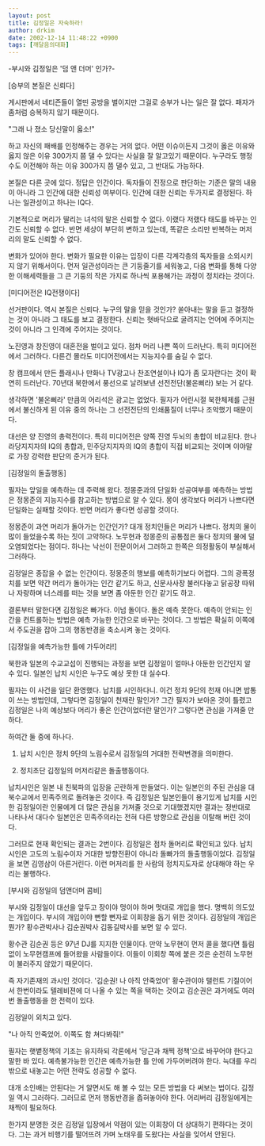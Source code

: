 ```yaml
---
layout: post
title: 김정일은 자숙하라!
author: drkim
date: 2002-12-14 11:48:22 +0900
tags: [깨달음의대화]
---
```

-부시와 김정일은 '덤 앤 더머' 인가?-
  

  
[승부의 본질은 신뢰다]
  
게시판에서 네티즌들이 열띤 공방을 벌이지만 그걸로 승부가 나는 일은 잘 없다. 패자가 좀처럼 승복하지 않기 때문이다.
  

  
"그래 나 졌소 당신말이 옳소!"
  

  
하고 자신의 패배를 인정해주는 경우는 거의 없다. 어떤 이슈이든지 그것이 옳은 이유와 옳지 않은 이유 300가지 쯤 댈 수 있다는 사실을 잘 알고있기 때문이다. 누구라도 행정수도 이전해야 하는 이유 300가지 쯤 댈수 있고, 그 반대도 가능하다.
  

  
본질은 다른 곳에 있다. 정답은 인간이다. 독자들이 진정으로 판단하는 기준은 말의 내용이 아니라 그 인간에 대한 신뢰성 여부이다. 인간에 대한 신뢰는 두가지로 결정된다. 하나는 일관성이고 하나는 IQ다.
  

  
기본적으로 머리가 딸리는 녀석의 말은 신뢰할 수 없다. 이랬다 저랬다 태도를 바꾸는 인간도 신뢰할 수 없다. 반면 세상이 부단히 변하고 있는데, 똑같은 소리만 반복하는 머저리의 말도 신뢰할 수 없다.
  

  
변화가 있어야 한다. 변화가 필요한 이유는 입장이 다른 각계각층의 독자들을 소외시키지 않기 위해서이다. 먼저 일관성이라는 큰 기둥줄기를 세워놓고, 다음 변화를 통해 다양한 이해세력들을 그 큰 기둥의 작은 가지로 하나씩 포용해가는 과정이 정치라는 것이다.
  

  

  
[미디어전은 IQ전쟁이다]
  
선거판이다. 역시 본질은 신뢰다. 누구의 말을 믿을 것인가? 쏟아내는 말을 듣고 결정하는 것이 아니라 그 태도를 보고 결정한다. 신뢰는 혓바닥으로 굴려지는 언어에 주어지는 것이 아니라 그 인격에 주어지는 것이다.
  

  
노진영과 창진영이 대혼전을 벌이고 있다. 점차 머리 나쁜 쪽이 드러난다. 특히 미디어전에서 그러하다. 다른건 몰라도 미디어전에서는 지능지수를 숨길 수 없다.
  

  
창 캠프에서 만든 플래시나 만화나 TV광고나 찬조연설이나 IQ가 좀 모자란다는 것이 확연히 드러난다. 70년대 북한에서 풍선으로 날려보낸 선전전단(불온삐라) 보는 거 같다.
  

  
생각하면 '불온삐라' 만큼의 어리석은 광고는 없었다. 필자가 어린시절 북한체제를 근원에서 불신하게 된 이유 중의 하나는 그 선전전단의 인쇄품질이 너무나 조악했기 때문이다.
  

  
대선은 양 진영의 총력전이다. 특히 미디어전은 양쪽 진영 두뇌의 총합이 비교된다. 한나라당지지자의 IQ의 총합과, 민주당지지자의 IQ의 총합이 직접 비교되는 것이며 이야말로 가장 강력한 판단의 준거가 된다.
  

  

  
[김정일의 돌출행동]
  
필자는 앞일을 예측하는 데 주력해 왔다. 정몽준과의 단일화 성공여부를 예측하는 방법은 정몽준의 지능지수를 참고하는 방법으로 알 수 있다. 몽이 생각보다 머리가 나쁘다면 단일화는 실패할 것이다. 반면 머리가 좋다면 성공할 것이다.
  

  
정몽준이 과연 머리가 돌아가는 인간인가? 대개 정치인들은 머리가 나쁘다. 정치의 물이 많이 들었을수록 하는 짓이 고약하다. 노무현과 정몽준의 공통점은 둘다 정치의 물에 덜 오염되었다는 점이다. 하나는 낙선이 전문이어서 그러하고 한쪽은 의정활동이 부실해서 그러하다.
  

  
김정일은 종잡을 수 없는 인간이다. 정몽준의 행보를 예측하기보다 어렵다. 그의 광폭정치를 보면 약간 머리가 돌아가는 인간 같기도 하고, 신문사사장 불러다놓고 닭공장 따위나 자랑하며 너스레를 떠는 것을 보면 좀 아둔한 인간 같기도 하고.
  

  
결론부터 말한다면 김정일은 빠가다. 이넘 돌이다. 돌은 예측 못한다. 예측이 안되는 인간을 컨트롤하는 방법은 예측 가능한 인간으로 바꾸는 것이다. 그 방법은 확실히 이쪽에서 주도권을 잡아 그의 행동반경을 축소시켜 놓는 것이다.
  

  

  
[김정일을 예측가능한 틀에 가두어라!]
  
북한과 일본의 수교교섭이 진행되는 과정을 보면 김정일이 얼마나 아둔한 인간인지 알 수 있다. 일본인 납치 시인은 누구도 예상 못한 대 실수다.
  

  
필자는 이 사건을 일단 환영했다. 납치를 시인하다니. 이건 정치 9단의 천재 아니면 밥통이 쓰는 방법인데, 그렇다면 김정일이 천재란 말인가? 그간 필자가 보아온 것이 틀렸고 김정일은 나의 예상보다 머리가 좋은 인간이었더란 말인가? 그렇다면 관심을 가져줄 만 하다.
  

  
하여간 둘 중에 하나다.
  

  
1. 납치 시인은 정치 9단의 노림수로서 김정일의 거대한 전략변경을 의미한다.
  
2. 정치초단 김정일의 머저리같은 돌출행동이다.
  

  
납치시인은 일본 내 친북파의 입장을 곤란하게 만들었다. 이는 일본인의 주된 관심을 대북수교에서 민족주의로 돌려놓은 것이다. 즉 김정일은 일본인들이 용기있게 납치를 시인한 김정일이란 인물에게 더 많은 관심을 가져줄 것으로 기대했겠지만 결과는 정반대로 나타나서 대다수 일본인은 민족주의라는 전혀 다른 방향으로 관심을 이탈해 버린 것이다.
  

  
그러므로 현재 확인되는 결과는 2번이다. 김정일은 점차 돌머리로 확인되고 있다. 납치시인은 고도의 노림수이자 거대한 방향전환이 아니라 돌빠가의 돌출행동이었다. 김정일을 보면 김영삼이 아른거린다. 이런 머저리를 한 사람의 정치지도자로 상대해야 하는 우리는 불행하다.
  

  

  
[부시와 김정일의 덤앤더머 콤비]
  
부시와 김정일이 대선을 앞두고 장이야 멍이야 하며 멋대로 개입을 했다. 명백히 의도있는 개입이다. 부시의 개입이야 뻔할 뻔자로 이회창을 돕기 위한 것이다. 김정일의 개입은 뭔가? 황수관박사나 김순권박사 김동길박사를 보면 알 수 있다.
  

  
황수관 김순권 등은 97년 DJ를 지지한 인물이다. 만약 노무현이 먼저 콜을 했다면 틀림없이 노무현캠프에 들어왔을 사람들이다. 이들이 이회창 쪽에 붙은 것은 순전히 노무현이 불러주지 않았기 때문이다.
  

  
즉 자기존재의 과시인 것이다. '김순권! 나 아직 안죽었어' 황수관이야 탤런트 기질이어서 한번이라도 텔레비젼에 더 나올 수 있는 쪽을 택하는 것이고 김순권은 과거에도 여러번 돌출행동을 한 전력이 있다.
  

  
김정일이 외치고 있다.
  

  
"나 아직 안죽었어. 이쪽도 함 쳐다봐줘!"
  

  
필자는 햇볕정책의 기조는 유지하되 각론에서 '당근과 채찍 정책'으로 바꾸어야 한다고 말한 바 있다. 예측불가능한 인간은 예측가능한 틀 안에 가두어버려야 한다. 늑대를 우리 밖으로 내놓고는 어떤 전략도 성공할 수 없다.
  

  
대개 소인배는 안된다는 거 알면서도 해 볼 수 있는 모든 방법을 다 써보는 법이다. 김정일 역시 그러하다. 그러므로 먼저 행동반경을 좁혀놓아야 한다. 어리버리 김정일에게는 채찍이 필요하다.
  

  
한가지 분명한 것은 김정일 입장에서 약점이 있는 이회창이 더 상대하기 편하다는 것이다. 그는 과거 비행기를 떨어뜨려 가며 노태우를 도왔다는 사실을 잊어서 안된다.